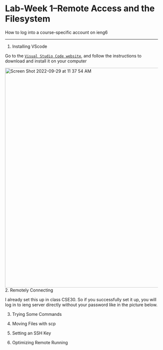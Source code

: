 # Lab-Week 1–Remote Access and the Filesystem
How to log into a course-specific account on ieng6

---

1. Installing VScode

Go to the [`Visual Studio Code website`](https://code.visualstudio.com/), and follow the instructions to download and install it on your computer

<img width="721" alt="Screen Shot 2022-09-29 at 11 37 54 AM" src="https://user-images.githubusercontent.com/114208205/193116539-fbbb0e80-c3a5-4aae-b5d7-affa8531d98c.png">
2. Remotely Connecting

I already set this up in class CSE30. So if you successfully set it up, you will log in to ieng server directly without your password like in the picture below.

3. Trying Some Commands

4. Moving Files with scp
5. Setting an SSH Key
6. Optimizing Remote Running

